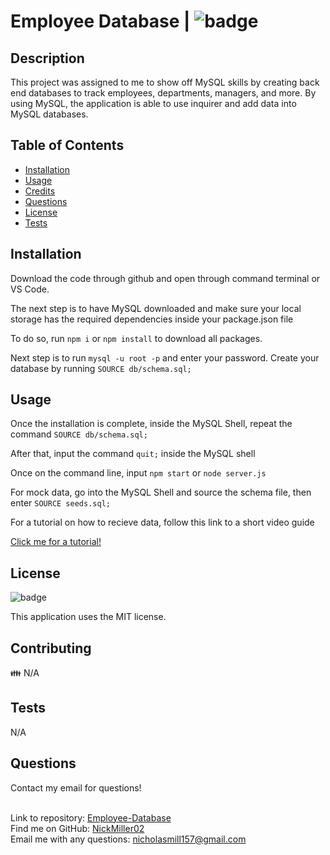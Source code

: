 # Employee Database | ![badge](https://img.shields.io/badge/license-MIT-brightgreen)<br />

## Description
This project was assigned to me to show off MySQL skills by creating back end databases to track
employees, departments, managers, and more. By using MySQL, the application is able to use inquirer
and add data into MySQL databases.

## Table of Contents

- [Installation](#installation)
- [Usage](#usage)
- [Credits](#credits)
- [Questions](#questions)
- [License](#license)
- [Tests](#tests)

## Installation
Download the code through github and open through command terminal or VS Code.

The next step is to have MySQL downloaded and make sure your local storage has
the required dependencies inside your package.json file

To do so, run ```npm i``` or ```npm install``` to download all packages.

Next step is to run ```mysql -u root -p``` and enter your password.
Create your database by running ```SOURCE db/schema.sql;```


## Usage
Once the installation is complete, inside the MySQL Shell, repeat the command ```SOURCE db/schema.sql;```

After that, input the command ```quit;``` inside the MySQL shell

Once on the command line, input ```npm start``` or ```node server.js```


For mock data, go into the MySQL Shell and source the schema file, then enter ```SOURCE seeds.sql;```

For a tutorial on how to recieve data, follow this link to a short video guide

[Click me for a tutorial!](https://drive.google.com/file/d/1_6fo5FFSJJguoUSwVDJSJUclAw6-hvxG/view)

## License

![badge](https://img.shields.io/badge/license-MIT-brightgreen)

This application uses the MIT license.

## Contributing
👪 N/A

## Tests
N/A

## Questions
Contact my email for questions! <br />
<br />

Link to repository: [Employee-Database](https://github.com/NickMiller02/employee-database)<br />
Find me on GitHub: [NickMiller02](https://github.com/NickMiller02)<br />
Email me with any questions: nicholasmill157@gmail.com<br /><br />